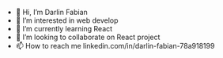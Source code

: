 - 👋 Hi, I’m Darlin Fabian
- 👀 I’m interested in web develop
- 🌱 I’m currently learning React
- 💞️ I’m looking to collaborate on React project
- 📫 How to reach me linkedin.com/in/darlin-fabian-78a918199

<!---
darlinf/darlinf is a ✨ special ✨ repository because its `README.md` (this file) appears on your GitHub profile.
You can click the Preview link to take a look at your changes.
--->
